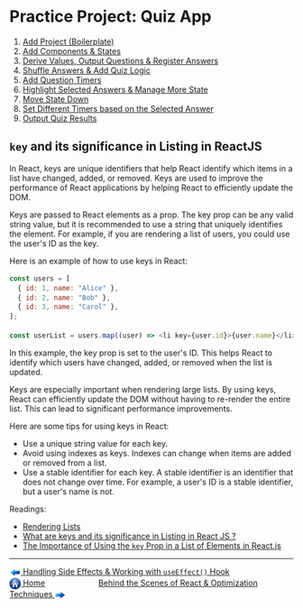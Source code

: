 # Practice Project: Quiz App

1. [Add Project (Boilerplate)](https://github.com/Aman0509/learningReact/pull/11/commits/22f27d9796b16bc2c16be0e975f48b27f54b935a)
2. [Add Components & States](https://github.com/Aman0509/learningReact/pull/11/commits/f911a06dee59f31dbc371cfe532616aff16c9d4c)
3. [Derive Values, Output Questions & Register Answers](https://github.com/Aman0509/learningReact/pull/11/commits/98f6c723aad70e903981406745217b599bfd8519)
4. [Shuffle Answers & Add Quiz Logic](https://github.com/Aman0509/learningReact/pull/11/commits/038a02373b135f3b38c39a3ca3ecc43563c75ef6)
5. [Add Question Timers](https://github.com/Aman0509/learningReact/pull/11/commits/5303d480c06ae9452526ff3b1ccae3d7cbc4947d)
6. [Highlight Selected Answers & Manage More State](https://github.com/Aman0509/learningReact/pull/11/commits/d1f3a343b04f6caa60219de91ce7a1fe6698ec85)
7. [Move State Down](https://github.com/Aman0509/learningReact/pull/11/commits/d9d4b96af76f51dfcc95ea0fe814cfa6e42afa73)
8. [Set Different Timers based on the Selected Answer](https://github.com/Aman0509/learningReact/pull/11/commits/c2105b262a2a61dba5127d01e9109c4f7e7ae790)
9. [Output Quiz Results](https://github.com/Aman0509/learningReact/pull/11/commits/961e521a15d3d9d8e6582ebadaec2f83a0ea9a0d)

## `key` and its significance in Listing in ReactJS

In React, keys are unique identifiers that help React identify which items in a list have changed, added, or removed. Keys are used to improve the performance of React applications by helping React to efficiently update the DOM.

Keys are passed to React elements as a prop. The key prop can be any valid string value, but it is recommended to use a string that uniquely identifies the element. For example, if you are rendering a list of users, you could use the user's ID as the key.

Here is an example of how to use keys in React:

```javascript
const users = [
  { id: 1, name: "Alice" },
  { id: 2, name: "Bob" },
  { id: 3, name: "Carol" },
];

const userList = users.map((user) => <li key={user.id}>{user.name}</li>);
```

In this example, the key prop is set to the user's ID. This helps React to identify which users have changed, added, or removed when the list is updated.

Keys are especially important when rendering large lists. By using keys, React can efficiently update the DOM without having to re-render the entire list. This can lead to significant performance improvements.

Here are some tips for using keys in React:

- Use a unique string value for each key.
- Avoid using indexes as keys. Indexes can change when items are added or removed from a list.
- Use a stable identifier for each key. A stable identifier is an identifier that does not change over time. For example, a user's ID is a stable identifier, but a user's name is not.

Readings:

- [Rendering Lists](https://react.dev/learn/rendering-lists)
- [What are keys and its significance in Listing in React JS ?](https://www.geeksforgeeks.org/what-are-keys-and-its-significance-in-listing-in-reactjs/)
- [The Importance of Using the `key` Prop in a List of Elements in React.js](https://codedamn.com/news/reactjs/key-prop-list-of-elements)

---

[<img align="center" src="../images/left_arrow.png" height="20" width="20"/> Handling Side Effects & Working with `useEffect()` Hook](../010-handling-side-effects/README.md)&nbsp; &nbsp; &nbsp; &nbsp; &nbsp; &nbsp; &nbsp; &nbsp; &nbsp; &nbsp; &nbsp; &nbsp; [<img align="center" src="../images/home.png" height="20" width="20"/> Home](../README.md) &nbsp; &nbsp; &nbsp; &nbsp; &nbsp; &nbsp; &nbsp; &nbsp; &nbsp; &nbsp; &nbsp; &nbsp;[Behind the Scenes of React & Optimization Techniques <img align="center" src="../images/right_arrow.png" height="20" width="20"/>](../012-bts-of-react-and-optimization-techniques/README.md)
